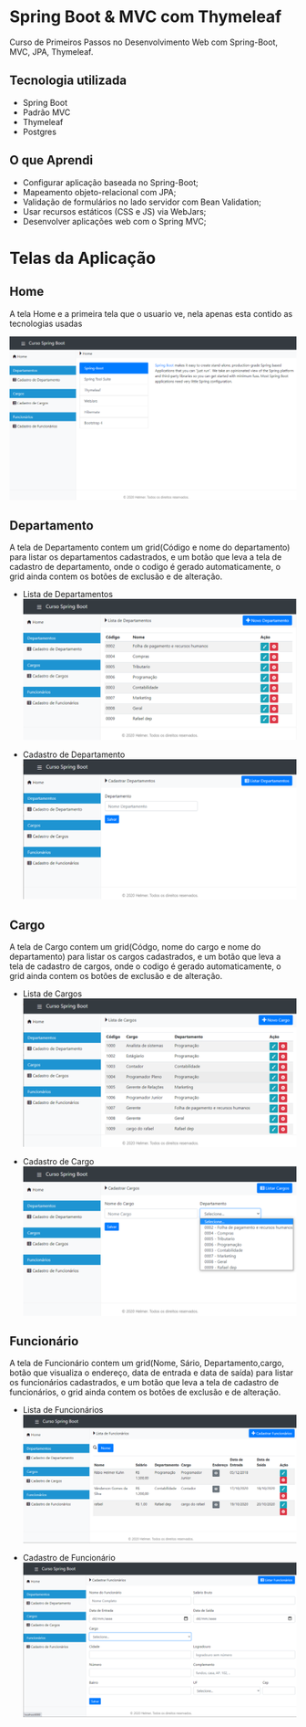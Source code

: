 # Spring Boot & MVC com Thymeleaf

Curso de Primeiros Passos no Desenvolvimento Web com Spring-Boot, MVC, JPA, Thymeleaf.

## Tecnologia utilizada

- Spring Boot
- Padrão MVC
- Thymeleaf
- Postgres

## O que Aprendi

- Configurar aplicação baseada no Spring-Boot;
- Mapeamento objeto-relacional com JPA;
- Validação de formulários no lado servidor com Bean Validation;
- Usar recursos estáticos (CSS e JS) via WebJars;
- Desenvolver aplicações web com o Spring MVC;

# Telas da Aplicação

## Home

A tela Home e a primeira tela que o usuario ve, nela apenas esta contido as tecnologias usadas

![Image of Yaktocat](https://github.com/FabioHelmer/spring-MVC/blob/master/img/home.png)

## Departamento

A tela de Departamento contem um grid(Código e nome do departamento) para listar os departamentos cadastrados, e um botão que leva a tela de cadastro de departamento, onde o codigo é gerado automaticamente, o grid ainda contem os botões de exclusão e de alteração.

- Lista de Departamentos
  ![Image of Yaktocat](https://github.com/FabioHelmer/spring-MVC/blob/master/img/departamento.png)

- Cadastro de Departamento
  ![Image of Yaktocat](https://github.com/FabioHelmer/spring-MVC/blob/master/img/departamento-cadastro.png)

## Cargo

A tela de Cargo contem um grid(Códgo, nome do cargo e nome do departamento) para listar os cargos cadastrados, e um botão que leva a tela de cadastro de cargos, onde o codigo é gerado automaticamente, o grid ainda contem os botões de exclusão e de alteração.

- Lista de Cargos
  ![Image of Yaktocat](https://github.com/FabioHelmer/spring-MVC/blob/master/img/cargo.png)

- Cadastro de Cargo
  ![Image of Yaktocat](https://github.com/FabioHelmer/spring-MVC/blob/master/img/cargo-cadastro.png)

## Funcionário

A tela de Funcionário contem um grid(Nome, Sário, Departamento,cargo, botão que visualiza o endereço, data de entrada e data de saída) para listar os funcionários cadastrados, e um botão que leva a tela de cadastro de funcionários, o grid ainda contem os botões de exclusão e de alteração.

- Lista de Funcionários
  ![Image of Yaktocat](https://github.com/FabioHelmer/spring-MVC/blob/master/img/funcionarios.png)

- Cadastro de Funcionário
  ![Image of Yaktocat](https://github.com/FabioHelmer/spring-MVC/blob/master/img/funcionarios-cadastro.png)
